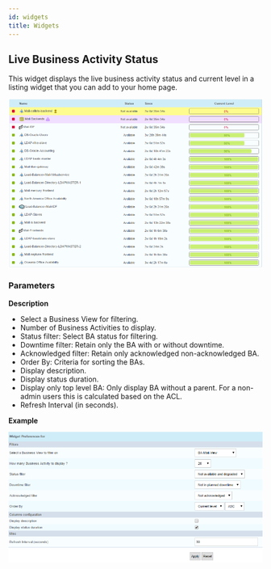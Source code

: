```yaml
---
id: widgets
title: Widgets
---
```


## Live Business Activity Status

This widget displays the live business activity status and current level in a
listing widget that you can add to your home page.

![image](../assets/service-mapping/widget_bam-ba-listing.png)

### Parameters

**Description**

  - Select a Business View for filtering.
  - Number of Business Activities to display.
  - Status filter: Select BA status for filtering.
  - Downtime filter: Retain only the BA with or without downtime.
  - Acknowledged filter: Retain only acknowledged non-acknowledged BA.
  - Order By: Criteria for sorting the BAs.
  - Display description.
  - Display status duration.
  - Display only top level BA: Only display BA without a parent. For a non-admin
    users this is calculated based on the ACL.
  - Refresh Interval (in seconds).

**Example**

![image](../assets/service-mapping/widget_bam-ba-listing_param.png)
